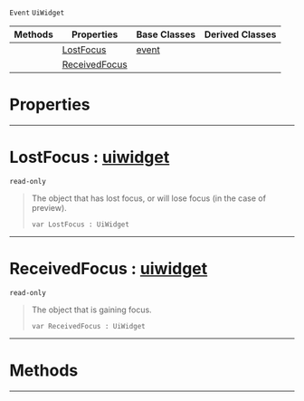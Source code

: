  `Event` `UiWidget`



|Methods|Properties|Base Classes|Derived Classes|
|---|---|---|---|
| |[ LostFocus](https://github.com/ZilchEngine/ZilchDocs/blob/master/code_reference/class_reference/uifocusevent.markdown#lostfocus-zero-engine-do)|[event](https://github.com/ZilchEngine/ZilchDocs/blob/master/code_reference/class_reference/event.markdown)| |
| |[ ReceivedFocus](https://github.com/ZilchEngine/ZilchDocs/blob/master/code_reference/class_reference/uifocusevent.markdown#receivedfocus-zero-engin)| | |


 #  Properties


---  
 #  LostFocus : [uiwidget](https://github.com/ZilchEngine/ZilchDocs/blob/master/code_reference/class_reference/uiwidget.markdown)

 `read-only`

> The object that has lost focus, or will lose focus (in the case of preview).
> ``` lang=cpp, name=Nada
> var LostFocus : UiWidget


---  
 #  ReceivedFocus : [uiwidget](https://github.com/ZilchEngine/ZilchDocs/blob/master/code_reference/class_reference/uiwidget.markdown)

 `read-only`

> The object that is gaining focus.
> ``` lang=cpp, name=Nada
> var ReceivedFocus : UiWidget


---  
 #  Methods


---  
 

 